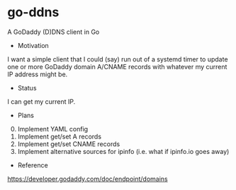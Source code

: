 # go-ddns
A GoDaddy (D)DNS client in Go

* Motivation

I want a simple client that I could (say) run out of a systemd timer
to update one or more GoDaddy domain A/CNAME records with whatever my
current IP address might be.

* Status

I can get my current IP.

* Plans

0. Implement YAML config
1. Implement get/set A records
2. Implement get/set CNAME records
3. Implement alternative sources for ipinfo (i.e. what if ipinfo.io goes away)

* Reference

https://developer.godaddy.com/doc/endpoint/domains
